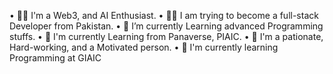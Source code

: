 • 💪🏻 I'm a Web3, and AI Enthusiast.
• 👨‍💻 I am trying to become a full-stack Developer from Pakistan.
• 🌱 I’m currently Learning advanced Programming stuffs.
• 📗 I'm currently Learning from Panaverse, PIAIC.
• 🚀 I'm a pationate, Hard-working, and a Motivated person.
• 📗 I'm currently learning Programming at GIAIC
